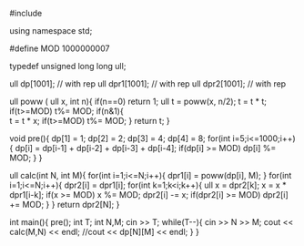 #include <iostream>

using namespace std;


#define MOD  1000000007

typedef unsigned long long ull;

ull dp[1001]; // with rep
ull dpr1[1001]; // with rep
ull dpr2[1001]; // with rep


ull poww ( ull x, int n){
	if(n==0) return 1;
	ull t = poww(x, n/2);
	t = t * t;
	if(t>=MOD) t%= MOD;
	if(n&1){	
		t = t * x;
		if(t>=MOD) t%= MOD;
	}
	return t;
} 

void pre(){
	dp[1] = 1; dp[2] = 2; dp[3] = 4; dp[4] = 8; 
	for(int i=5;i<=1000;i++){
		dp[i] = dp[i-1] + dp[i-2] + dp[i-3] + dp[i-4];
		if(dp[i] >= MOD)
			dp[i] %= MOD;
	}
}

ull calc(int N, int M){
	for(int i=1;i<=N;i++){
		dpr1[i] = poww(dp[i], M);
	}
	for(int i=1;i<=N;i++){
		dpr2[i] = dpr1[i];
		for(int k=1;k<i;k++){
			ull x = dpr2[k];
			x = x * dpr1[i-k];
			if(x >= MOD)
				x %= MOD;
			dpr2[i] -= x;
			if(dpr2[i] >= MOD)
				dpr2[i] += MOD;
		}
	}
	return dpr2[N];
}

int main(){
	pre();
	int T; 
	int N,M;
	cin >> T;
	while(T--){
		cin >> N >> M;
		cout << calc(M,N) << endl;
		//cout << dp[N][M] << endl;
	}
}
